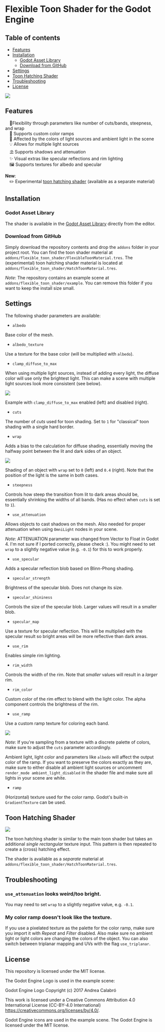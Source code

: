 # Flexible Toon Shader for the Godot Engine

## Table of contents

* [Features](#features)
* [Installation](#installation)
  * [Godot Asset Library](#godot-asset-library)
  * [Download from GitHub](#download-from-github)
* [Settings](#settings)
* [Toon Hatching Shader](#toon-hatching-shader)
* [Troubleshooting](#troubleshooting)
* [License](#license)

![](images/screenshot.png)

## Features

&emsp;🤸Flexibility through parameters like number of cuts/bands, steepness, and wrap  
&emsp;🎨 Supports custom color ramps  
&emsp;🌈 Affected by the colors of light sources and ambient light in the scene  
&emsp;💡 Allows for multiple light sources  
&emsp;⛱️ Supports shadows and attenuation  
&emsp;✨ Visual extras like specular reflections and rim lighting  
&emsp;🖼️ Supports textures for albedo and specular

**New**:<br>
&emsp;✏️ Experimental [toon hatching shader](#toon-hatching-shader) (available as a separate material)

## Installation

### Godot Asset Library

The shader is available in the [Godot Asset Library](https://godotengine.org/asset-library/asset/1900) directly from the editor.

### Download from GitHub

Simply download the repository contents and drop the `addons` folder in your project root. You can find the toon shader material at `addons/flexible_toon_shader/FlexibleToonMaterial.tres`. The (experimental) toon hatching shader material is located at `addons/flexible_toon_shader/HatchToonMaterial.tres`.

*Note*: The repository contains an example scene at `addons/flexible_toon_shader/example`. You can remove this folder if you want to keep the install size small.

## Settings

The following shader parameters are available:

* `albedo`

Base color of the mesh.

* `albedo_texture`

Use a texture for the base color (will be multiplied with `albedo`).

* `clamp_diffuse_to_max`

When using multiple light sources, instead of adding every light, the diffuse color will use only the brightest light. This can make a scene with multiple light sources look more consistent (see below).

![](images/clamp_light.png)

Example with `clamp_diffuse_to_max` enabled (left) and disabled (right).

* `cuts`

The number of *cuts* used for toon shading. Set to `1` for "classical" toon shading with a single hard border.

* `wrap`

Adds a bias to the calculation for diffuse shading, essentially moving the halfway point between the lit and dark sides of an object.

![](images/wrap.png)

Shading of an object with `wrap` set to `0` (left) and `0.4` (right). Note that the position of the light is the same in both cases.

* `steepness`

Controls how steep the transition from lit to dark areas should be, essentially shrinking the widths of all bands. (Has no effect when `cuts` is set to `1`).

* `use_attenuation`

Allows objects to cast shadows on the mesh. Also needed for proper attenuation when using `OmniLight` nodes in your scene.

*Note*: ATTENUATION parameter was changed from Vector to Float in Godot 4. I'm not sure if I ported correctly, please check :). You might need to set `wrap` to a slightly negative value (e.g. `-0.1`) for this to work properly.

* `use_specular`

Adds a specular reflection blob based on Blinn-Phong shading.

* `specular_strength`

Brightness of the specular blob. Does not change its size.

* `specular_shininess`

Controls the size of the specular blob. Larger values will result in a smaller blob.

* `specular_map`

Use a texture for specular reflection. This will be multiplied with the specular result so bright areas will be more reflective than dark areas.

* `use_rim`

Enables simple rim lighting.

* `rim_width`

Controls the width of the rim. Note that *smaller* values will result in a *larger* rim.

* `rim_color`

Custom color of the rim effect to blend with the light color. The alpha component controls the brightness of the rim.

* `use_ramp`

Use a custom ramp texture for coloring each band.

![](images/color_ramp.png)

*Note*: If you're sampling from a texture with a discrete palette of colors, make sure to adjust the `cuts` parameter accordingly.

Ambient light, light color and parameters like `albedo` will affect the output color of the ramp. If you want to preserve the colors exactly as they are, make sure to either disable all ambient light sources or uncomment `render_mode ambient_light_disabled` in the shader file and make sure all lights in your scene are white.

* `ramp`

(Horizontal) texture used for the color ramp. Godot's built-in `GradientTexture` can be used.

## Toon Hatching Shader

![](images/toon_hatch.png)

The toon hatching shader is similar to the main toon shader but takes an additional *single rectangular* texture input. This pattern is then repeated to create a (cross) hatching effect.

The shader is available as a *separate* material at `addons/flexible_toon_shader/HatchToonMaterial.tres`.

## Troubleshooting

### `use_attenuation` looks weird/too bright.

You may need to set `wrap` to a slightly negative value, e.g. `-0.1`.

### My color ramp doesn't look like the texture.

If you use a pixelated texture as the palette for the color ramp, make sure you import it with *Repeat* and *Filter* disabled. Also make sure no ambient light or light colors are changing the colors of the object. You can also switch between triplanar mapping and UVs with the flag `use_triplanar`.

## License

This repository is licensed under the MIT license.

The Godot Engine Logo is used in the example scene:

Godot Engine Logo Copyright (c) 2017 Andrea Calabró

This work is licensed under a Creative Commons Attribution 4.0 International License (CC-BY-4.0 International) https://creativecommons.org/licenses/by/4.0/.

Godot Engine icons are used in the example scene. The Godot Engine is licensed under the MIT license.
